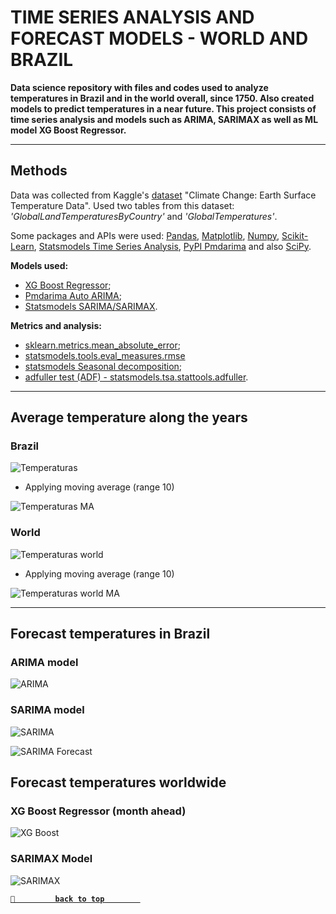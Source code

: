 # TIME SERIES ANALYSIS AND FORECAST MODELS - WORLD AND BRAZIL

**Data science repository with files and codes used to analyze temperatures in Brazil and in the world overall, since 1750. Also created models to predict temperatures in a near future. This project consists of time series analysis and models such as ARIMA, SARIMAX as well as ML model XG Boost Regressor.**

----

## Methods

Data was collected from Kaggle's [dataset](https://www.kaggle.com/datasets/berkeleyearth/climate-change-earth-surface-temperature-data) "Climate Change: Earth Surface Temperature Data". Used two tables from this dataset: _'GlobalLandTemperaturesByCountry'_ and _'GlobalTemperatures'_.

Some packages and APIs were used: [Pandas](https://pandas.pydata.org/), [Matplotlib](https://matplotlib.org/), [Numpy](https://numpy.org/), [Scikit-Learn](https://scikit-learn.org/stable/), [Statsmodels Time Series Analysis](https://www.statsmodels.org/stable/tsa.html), [PyPI Pmdarima](https://pypi.org/project/pmdarima/) and also [SciPy](https://scipy.org/).

**Models used:**

 - [XG Boost Regressor](https://xgboost.readthedocs.io/en/stable/python/index.html);
 - [Pmdarima Auto ARIMA](https://alkaline-ml.com/pmdarima/modules/generated/pmdarima.arima.auto_arima.html);
 - [Statsmodels SARIMA/SARIMAX](https://www.statsmodels.org/stable/examples/notebooks/generated/statespace_sarimax_stata.html).

**Metrics and analysis:**

 - [sklearn.metrics.mean_absolute_error](https://scikit-learn.org/stable/modules/generated/sklearn.metrics.mean_absolute_error.html);
 - [statsmodels.tools.eval_measures.rmse](https://www.statsmodels.org/dev/generated/statsmodels.tools.eval_measures.rmse.html)
 - [statsmodels Seasonal decomposition](https://www.statsmodels.org/dev/generated/statsmodels.tsa.seasonal.seasonal_decompose.html);
 - [adfuller test (ADF) - statsmodels.tsa.stattools.adfuller](https://www.statsmodels.org/dev/generated/statsmodels.tsa.stattools.adfuller.html).

-----

## Average temperature along the years

### Brazil

![Temperaturas](/plots/average_temp_br.png)

- Applying moving average (range 10)

![Temperaturas MA](/plots/average_temp_br_MA.png)



### World

![Temperaturas world](/plots/average_temp_world.png)

- Applying moving average (range 10)

![Temperaturas world MA](/plots/average_temp_world_MA.png)


----


## Forecast temperatures in Brazil

### ARIMA model

![ARIMA](/plots/ARIMA_br.png)

### SARIMA model

![SARIMA](/plots/SARIMA_br.png)

![SARIMA Forecast](/plots/SARIMA_br_forecast.png)

## Forecast temperatures worldwide

### XG Boost Regressor (month ahead)

![XG Boost](/plots/XGBoost_world.png)

### SARIMAX Model

![SARIMAX](/plots/SARIMAX_world.png)


**[`🔼         back to top        `](#time-series-analysis-and-forecast-models---world-and-brazil)**


